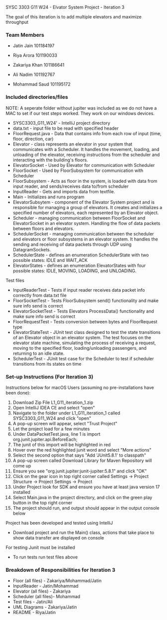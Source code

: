 SYSC 3303 G11 W24 - Elvator System Project - Iteration 3

The goal of this iteration is to add multiple elevators and maximize throughput

### Team Members

* Jatin Jain 101184197 

* Riya Arora 101190033 

* Zakariya Khan 101186641 

* Ali Nadim 101192767 

* Mohammad Saud 101195172 

### Included directories/files

NOTE: A seperate folder without jupiter was included as we do not have a MAC to set if our test steps worked. They work on our windows devices.

* SYSC3303_G11_W24' - IntelliJ project directory
* data.txt - input file to be read with specified header
* FloorRequest.java - Data that contains info from each row of input (time, floor, direction, car)
* Elevator - class represents an elevator in your system that communicates with a Scheduler. It handles the movement, loading, and unloading of the elevator, receiving instructions from the scheduler and interacting with the building's floors.
* ElevatorSocket - Used by Elevator for communication with Scheduler
* FloorSocket - Used by FloorSubsystem for communication with Scheduler
* FloorSubsystem - Acts as floor in the system, is loaded with data from input reader, and sends/receives data to/from scheduler
* InputReader - Gets and imports data from textfile.
* Main - Initializes and runs program
* ElevatorSubsytem - component of the Elevator System project and is responsible for managing a group of elevators. It creates and initializes a specified number of elevators, each represented by an Elevator object.
* Scheduler - managing communication between FloorSocket and ElevatorSocket in an elevator system. Handling the flow of data packets between floors and elevators.
* SchedulerSocket - managing communication between the scheduler and elevators or floor subsystems in an elevator system. It handles the sending and receiving of data packets through UDP using DatagramSockets.
* SchedulerState - defines an enumeration SchedulerState with two possible states: IDLE and WAIT_ACK
* ElevatorStates - defines an enumeration ElevatorStates with four possible states: IDLE, MOVING, LOADING, and UNLOADING.
  
Test files
* InputReaderTest - Tests if input reader receives data packet info correctly from data.txt file
* FloorSocketTest - Tests FloorSubsystem send() functionality and make sure info send is correct
* ElevatorSocketTest - Tests Elevators ProcessData() functionality and make sure info send is correct
* FloorRequestTest - Tests conversion between bytes and FloorRequest type
* ElevatorStateTest - JUnit test class designed to test the state transitions of an Elevator object in an elevator system. The test focuses on the elevator state machine, simulating the process of receiving a request, moving to the specified floor, loading/unloading passengers, and returning to an idle state.
* SchedulerTest - JUnit test case for the Scheduler to test if scheduler transitions from its states on time

### Set-up Instructions (For Iteration 3)

Instructions below for macOS Users (assuming no pre-installations have been done):

1. Download Zip File L1_G11_iteration_1.zip
2. Open IntelliJ IDEA CE and select "open"
3. Navigate to the folder under L1_G11_iteration_1 called SYSC3303_G11_W24 and click "open"
4. A pop-up screen will appear, select "Trust Project"
5. Let the project load for a few minutes
6. Under DataPacketTest.java, line 1 is import org.junit.jupiter.api.BeforeEach;
7. The junit of this import will be highlighted in red
8. Hover over the red highlighted junit word and select "More actions"
9. Select the second option that says "Add 'JUnit5.8.1' to classpath"
10. A pop-up screen called Download Library for Maven Repository will come up
11. Ensure you see "org.junit.jupiter:junit-jupiter:5.8.1" and click "OK"
12. Click on the gear icon in top right corner called Settings -> Project Structure -> Project Settings -> Project
13. Under Project look for SDK and ensure you have at least java version 17 installed 
14. Select Main.java in the project directory, and click on the green play button in the top right corner 
15. The project should run, and output should appear in the output console below

Project has been developed and tested using IntelliJ
- Download project and run the Main() class, actions that take place to show data transfer are displayed on console

For testing Junit must be installed
- To run tests run test files above

### Breakdown of Responsibilities for Iteration 3
* Floor (all files) - Zakariya/Mohammad/Jatin
* InputReader - Jatin/Mohammad
* Elevator (all files) - Zakariya
* Scheduler (all files)- Mohammad
* Test files - Jatin/Ali
* UML Diagrams - Zakariya/Jatin
* README - Riya/Jatin

